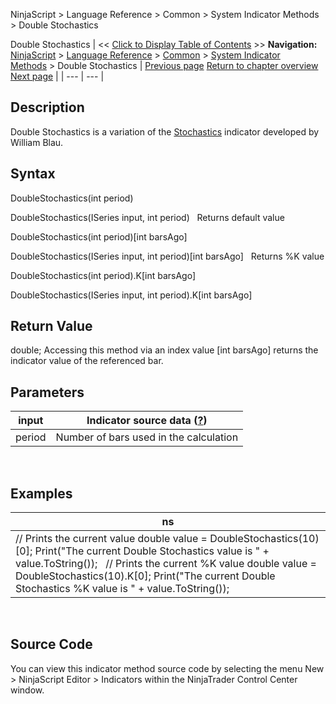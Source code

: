 ﻿
NinjaScript > Language Reference > Common > System Indicator Methods > Double Stochastics

Double Stochastics
| << [Click to Display Table of Contents](double_stochastics.md) >> **Navigation:**     [NinjaScript](ninjascript-1.md) > [Language Reference](language_reference_wip-1.md) > [Common](common-1.md) > [System Indicator Methods](indicators-1.md) > Double Stochastics | [Previous page](donchian_channel-1.md) [Return to chapter overview](indicators-1.md) [Next page](dynamic_momentum_index_dmindex-1.md) |
| --- | --- |
## Description
Double Stochastics is a variation of the [Stochastics](stochastics-1.md) indicator developed by William Blau.

## Syntax
DoubleStochastics(int period)  

DoubleStochastics(ISeries<double> input, int period)
 
Returns default value  

DoubleStochastics(int period)[int barsAgo]  

DoubleStochastics(ISeries<double> input, int period)[int barsAgo]
 
Returns %K value  

DoubleStochastics(int period).K[int barsAgo]  

DoubleStochastics(ISeries<double> input, int period).K[int barsAgo]

## Return Value
double; Accessing this method via an index value [int barsAgo] returns the indicator value of the referenced bar.

## Parameters
| input | Indicator source data ([?](valid_input_data_for_indicator-1.md)) |
| --- | --- |
| period | Number of bars used in the calculation |

 
## 
## Examples
| ns |
| --- |
| // Prints the current value double value = DoubleStochastics(10)[0]; Print("The current Double Stochastics value is " + value.ToString());   // Prints the current %K value double value = DoubleStochastics(10).K[0]; Print("The current Double Stochastics %K value is " + value.ToString()); |

 
## Source Code
You can view this indicator method source code by selecting the menu New > NinjaScript Editor > Indicators within the NinjaTrader Control Center window.
